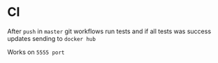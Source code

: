 # CI
After `push` in `master` git workflows run tests and if all tests was success updates sending to `docker hub` 

Works on `5555 port`
